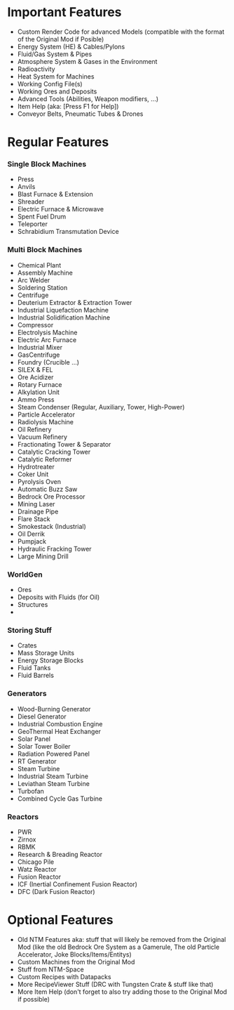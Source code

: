 # Important Features
- Custom Render Code for advanced Models (compatible with the format of the Original Mod if Posible)
- Energy System (HE) & Cables/Pylons
- Fluid/Gas System & Pipes
- Atmosphere System & Gases in the Environment
- Radioactivity
- Heat System for Machines
- Working Config File(s)
- Working Ores and Deposits
- Advanced Tools (Abilities, Weapon modifiers, ...)
- Item Help (aka: [Press F1 for Help])
- Conveyor Belts, Pneumatic Tubes & Drones

# Regular Features
### Single Block Machines
- Press
- Anvils
- Blast Furnace & Extension
- Shreader
- Electric Furnace & Microwave
- Spent Fuel Drum
- Teleporter
- Schrabidium Transmutation Device

### Multi Block Machines
- Chemical Plant
- Assembly Machine
- Arc Welder
- Soldering Station
- Centrifuge
- Deuterium Extractor & Extraction Tower
- Industrial Liquefaction Machine
- Industrial Solidification Machine
- Compressor
- Electrolysis Machine
- Electric Arc Furnace
- Industrial Mixer
- GasCentrifuge
- Foundry (Crucible ...)
- SILEX & FEL
- Ore Acidizer
- Rotary Furnace
- Alkylation Unit
- Ammo Press
- Steam Condenser (Regular, Auxiliary, Tower, High-Power)
- Particle Accelerator
- Radiolysis Machine
- Oil Refinery
- Vacuum Refinery
- Fractionating Tower & Separator
- Catalytic Cracking Tower
- Catalytic Reformer
- Hydrotreater
- Coker Unit
- Pyrolysis Oven
- Automatic Buzz Saw
- Bedrock Ore Processor
- Mining Laser
- Drainage Pipe
- Flare Stack
- Smokestack (Industrial)
- Oil Derrik
- Pumpjack
- Hydraulic Fracking Tower
- Large Mining Drill

### WorldGen
- Ores
- Deposits with Fluids (for Oil)
- Structures
- 
### Storing Stuff
- Crates
- Mass Storage Units
- Energy Storage Blocks
- Fluid Tanks
- Fluid Barrels

### Generators
- Wood-Burning Generator
- Diesel Generator
- Industrial Combustion Engine
- GeoThermal Heat Exchanger
- Solar Panel
- Solar Tower Boiler
- Radiation Powered Panel
- RT Generator
- Steam Turbine
- Industrial Steam Turbine
- Leviathan Steam Turbine
- Turbofan
- Combined Cycle Gas Turbine

### Reactors
- PWR 
- Zirnox
- RBMK
- Research & Breading Reactor
- Chicago Pile
- Watz Reactor
- Fusion Reactor
- ICF (Inertial Confinement Fusion Reactor)
- DFC (Dark Fusion Reactor)

# Optional Features
- Old NTM Features aka: stuff that will likely be removed from the Original Mod (like the old Bedrock Ore System as a Gamerule, The old Particle Accelerator, Joke Blocks/Items/Entitys)
- Custom Machines from the Original Mod
- Stuff from NTM-Space
- Custom Recipes with Datapacks
- More RecipeViewer Stuff (DRC with Tungsten Crate & stuff like that)
- More Item Help (don't forget to also try adding those to the Original Mod if possible)